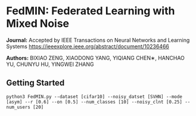 # FedMIN: Federated Learning with Mixed Noise
**Journal:** Accepted by IEEE Transactions on Neural Networks and Learning Systems
https://ieeexplore.ieee.org/abstract/document/10236466

**Authors:** BIXIAO ZENG, XIAODONG YANG, YIQIANG CHEN∗, HANCHAO YU, CHUNYU HU, YINGWEI ZHANG



**Getting Started**
---

```pseudocode
python3 FedMIN.py --dataset [cifar10] --noisy_datset [SVHN] --mode [asym] --r [0.6] --on [0.5] --num_classes [10] --noisy_clnt [0.25] --num_users [20] 
```

